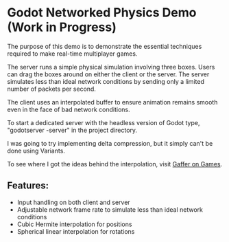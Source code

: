 # Godot Networked Physics Demo (Work in Progress)

The purpose of this demo is to demonstrate the essential techniques required to make real-time multiplayer games.

The server runs a simple physical simulation involving three boxes. Users can drag the boxes around on either the client or the server. The server simulates less than ideal network conditions by sending only a limited number of packets per second.

The client uses an interpolated buffer to ensure animation remains smooth even in the face of bad network conditions.

To start a dedicated server with the headless version of Godot type, "godotserver -server" in the project directory.

I was going to try implementing delta compression, but it simply can't be done using Variants.

To see where I got the ideas behind the interpolation, visit [Gaffer on Games](http://gafferongames.com/).

## Features:
* Input handling on both client and server
* Adjustable network frame rate to simulate less than ideal network conditions
* Cubic Hermite interpolation for positions
* Spherical linear interpolation for rotations

